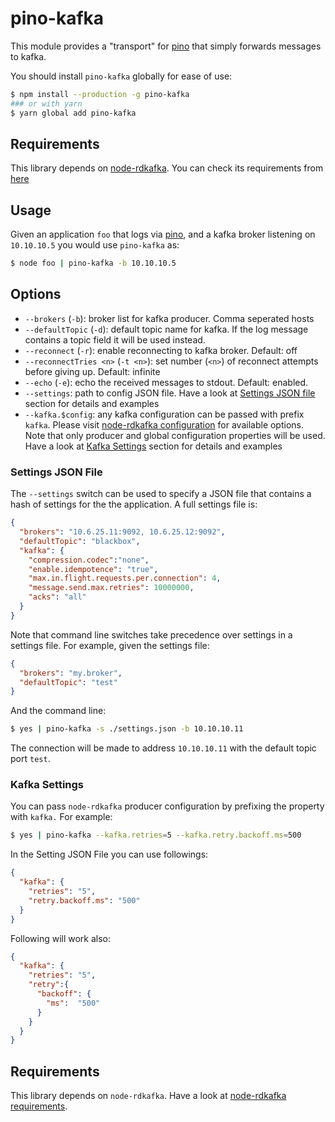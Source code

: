 # pino-kafka

This module provides a "transport" for [pino][pino] that simply forwards
messages to kafka.

You should install `pino-kafka` globally for ease of use:

```bash
$ npm install --production -g pino-kafka
### or with yarn
$ yarn global add pino-kafka
```

[pino]: https://www.npmjs.com/package/pino

## Requirements
This library depends on [node-rdkafka](https://github.com/Blizzard/node-rdkafka). You can check its requirements from [here](https://github.com/Blizzard/node-rdkafka#requirements)

## Usage

Given an application `foo` that logs via [pino][pino], and a kafka broker listening on `10.10.10.5` you would use `pino-kafka` as:

```bash
$ node foo | pino-kafka -b 10.10.10.5
```

## Options
+ `--brokers` (`-b`): broker list for kafka producer. Comma seperated hosts
+ `--defaultTopic` (`-d`): default topic name for kafka. If the log message contains a topic field it will be used instead.
+ `--reconnect` (`-r`): enable reconnecting to kafka broker. Default: off
+ `--reconnectTries <n>` (`-t <n>`): set number (`<n>`) of reconnect attempts
  before giving up. Default: infinite
+ `--echo` (`-e`): echo the received messages to stdout. Default: enabled.
+ `--settings`: path to config JSON file. Have a look at [Settings JSON file](#settings-json-file) section for details and examples
+ `--kafka.$config`: any kafka configuration can be passed with prefix `kafka`. Please visit [node-rdkafka configuration](https://github.com/edenhill/librdkafka/blob/v1.3.0/CONFIGURATION.md) for available options.
Note that only producer and global configuration properties will be used.
Have a look at [Kafka Settings](#kafka-settings) section for details and examples


### Settings JSON File

The `--settings` switch can be used to specify a JSON file that contains
a hash of settings for the the application. A full settings file is:

```json
{
  "brokers": "10.6.25.11:9092, 10.6.25.12:9092",
  "defaultTopic": "blackbox",
  "kafka": {
    "compression.codec":"none",
    "enable.idempotence": "true",
    "max.in.flight.requests.per.connection": 4,
    "message.send.max.retries": 10000000,
    "acks": "all"
  }
}
```

Note that command line switches take precedence over settings in a settings
file. For example, given the settings file:

```json
{
  "brokers": "my.broker",
  "defaultTopic": "test"
}
```

And the command line:

```bash
$ yes | pino-kafka -s ./settings.json -b 10.10.10.11
```

The connection will be made to address `10.10.10.11` with the default topic port `test`.

### Kafka Settings

You can pass `node-rdkafka` producer configuration by prefixing the property with `kafka.` For example:
```bash
$ yes | pino-kafka --kafka.retries=5 --kafka.retry.backoff.ms=500
```

In the Setting JSON File you can use followings:
```json
{
  "kafka": {
    "retries": "5",
    "retry.backoff.ms": "500"
  }
}
```

Following will work also:
```json
{
  "kafka": {
    "retries": "5",
    "retry":{
      "backoff": {
        "ms":  "500"
      }
    }
  }
}
```
## Requirements
This library depends on `node-rdkafka`.
Have a look at [node-rdkafka requirements](https://github.com/Blizzard/node-rdkafka#requirements).
